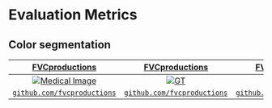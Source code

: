 # Evaluation Metrics

## Color segmentation

| <a href="http://fvcproductions.com" target="_blank">**FVCproductions**</a> | <a href="http://fvcproductions.com" target="_blank">**FVCproductions**</a> | <a href="http://fvcproductions.com" target="_blank">**FVCproductions**</a> |
| :---: |:---:| :---:|
| [![Medical Image](https://raw.githubusercontent.com/douglasrodriguesx/evaluation-metrics/master/color-segmentation/images/imagemmedica.png)]()    | [![GT](https://raw.githubusercontent.com/douglasrodriguesx/evaluation-metrics/master/color-segmentation/images/GT.bmp)](http://fvcproductions.com) | [![Result](https://raw.githubusercontent.com/douglasrodriguesx/evaluation-metrics/master/color-segmentation/images/results.jpg)](http://fvcproductions.com)  |
| <a href="http://github.com/fvcproductions" target="_blank">`github.com/fvcproductions`</a> | <a href="http://github.com/fvcproductions" target="_blank">`github.com/fvcproductions`</a> | <a href="http://github.com/fvcproductions" target="_blank">`github.com/fvcproductions`</a> |
